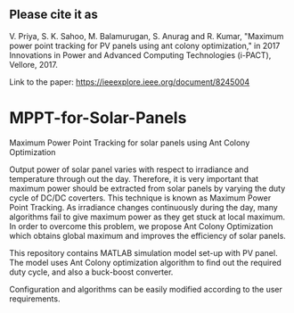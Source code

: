 ## Please cite it as 

V. Priya, S. K. Sahoo, M. Balamurugan, S. Anurag and R. Kumar, "Maximum power point tracking for PV panels using ant colony optimization," in 2017 Innovations in Power and Advanced Computing Technologies (i-PACT), Vellore, 2017.

Link to the paper: https://ieeexplore.ieee.org/document/8245004

# MPPT-for-Solar-Panels
Maximum Power Point Tracking for solar panels using Ant Colony Optimization

Output power of solar panel varies with respect to irradiance and temperature through out the day. Therefore, it is very important that maximum power should be extracted from solar panels by varying the duty cycle of DC/DC coverters. This technique is known as Maximum Power Point Tracking. As irradiance changes continuously during the day, many algorithms fail to give maximum power as they get stuck at local maximum. In order to overcome this problem, we propose Ant Colony Optimization which obtains global maximum and improves the efficiency of solar panels.

This repository contains MATLAB simulation model set-up with PV panel. The model uses Ant Colony optimization algorithm to find out the required duty cycle, and also a buck-boost converter.

Configuration and algorithms can be easily modified according to the user requirements.
